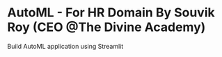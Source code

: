 # AutoML - For HR Domain By Souvik Roy (CEO @The Divine Academy)
Build AutoML application using Streamlit
